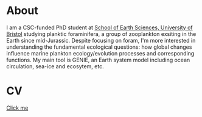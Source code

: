
# About
I am a CSC-funded PhD student at [School of Earth Sciences, University of Bristol](http://www.bristol.ac.uk/earthsciences/) studying planktic foraminifera, a group of zooplankton exsiting in the Earth since mid-Jurassic. Despite focusing on foram, I'm more interested in understanding the fundamental ecological questions: how global changes influence marine plankton ecology/evolution processes and corresponding functions. My main tool is GENIE, an Earth system model including ocean circulation, sea-ice and ecosytem, etc.

# CV
[Click me](https://uob-my.sharepoint.com/:w:/g/personal/dl20888_bristol_ac_uk/ERNbiiGYvadJi3itgomlnygBlbDoUgDR3wIN_gclGF6hpA?e=RdizHM)
